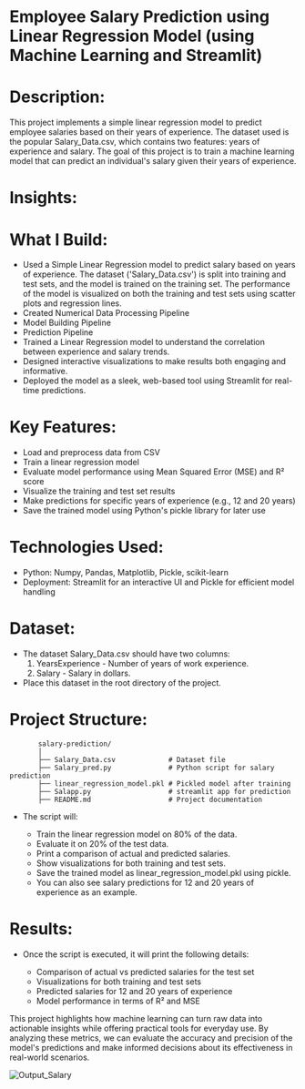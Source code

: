 # Employee Salary Prediction using Linear Regression Model (using Machine Learning and Streamlit)

  # Description:

  This project implements a simple linear regression model to predict employee salaries based on their years of experience.
  The dataset used is the popular Salary_Data.csv, which contains two features: years of experience and salary. The goal of this project is to train a machine 
  learning model that can predict an individual's salary given their years of experience.

  # Insights:

  # What I Build:

  - Used a Simple Linear Regression model to predict salary based on years of experience. The dataset ('Salary_Data.csv') is split into training and test sets, 
    and the model is trained on the training set. The performance of the model is visualized on both the training and test sets using scatter plots and regression 
    lines.
  - Created Numerical Data Processing Pipeline
  - Model Building Pipeline
  - Prediction Pipeline
  - Trained a Linear Regression model to understand the correlation between experience and salary trends.
  - Designed interactive visualizations to make results both engaging and informative.
  - Deployed the model as a sleek, web-based tool using Streamlit for real-time predictions.

  # Key Features:

  - Load and preprocess data from CSV
  - Train a linear regression model
  - Evaluate model performance using Mean Squared Error (MSE) and R² score
  - Visualize the training and test set results
  - Make predictions for specific years of experience (e.g., 12 and 20 years)
  - Save the trained model using Python's pickle library for later use

  # Technologies Used:
  - Python: Numpy, Pandas, Matplotlib, Pickle, scikit-learn
  - Deployment: Streamlit for an interactive UI and Pickle for efficient model handling

  # Dataset:
  - The dataset Salary_Data.csv should have two columns:
    1) YearsExperience - Number of years of work experience.
    2) Salary - Salary in dollars.
  - Place this dataset in the root directory of the project.

  # Project Structure:
           salary-prediction/
           │
           ├── Salary_Data.csv             # Dataset file
           ├── Salary_pred.py              # Python script for salary prediction
           ├── linear_regression_model.pkl # Pickled model after training
           ├── Salapp.py                   # streamlit app for prediction
           ├── README.md                   # Project documentation



  - The script will:

     * Train the linear regression model on 80% of the data.
     * Evaluate it on 20% of the test data.
     * Print a comparison of actual and predicted salaries.
     * Show visualizations for both training and test sets.
     * Save the trained model as linear_regression_model.pkl using pickle.
     * You can also see salary predictions for 12 and 20 years of experience as an example.

 # Results:
 - Once the script is executed, it will print the following details:

     * Comparison of actual vs predicted salaries for the test set 
     * Visualizations for both training and test sets
     * Predicted salaries for 12 and 20 years of experience
     * Model performance in terms of R² and MSE
       
This project highlights how machine learning can turn raw data into actionable insights while offering practical tools for everyday use. By analyzing these metrics, we can evaluate the accuracy and precision of the model's predictions and make informed decisions about its effectiveness in real-world scenarios.

![Output_Salary](https://github.com/user-attachments/assets/06f3838d-0c32-4735-af31-a63efb971845)


